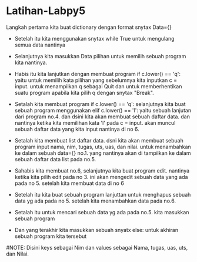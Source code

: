 # Latihan-Labpy5
Langkah pertama kita buat dictionary dengan format snytax Data={}

* Setelah itu kita menggunakan snytax while True untuk mengulang semua data nantinya

* Selanjutnya kita masukkan Data pilihan untuk memilih sebuah program kita nantinya.

* Habis itu kita lanjutkan dengan membuat program if c.lower() == 'q': yaitu untuk memilih kata pilihan yang sebelumnya kita inputkan c = input. untuk menampilkan q sebagai Quit dan untuk memberhentikan suatu program apabila kita pilih q dengan snytax "Break".

* Setalah kita membuat program if c.lower() == 'q': selanjutnya kita buat sebuah program menggunakan elif c.lower() == 'l': yaitu sebuah lanjutan dari program no.4. dan dsini kita akan membuat sebuah daftar data. dan nantinya ketika kita memilihan kata 'l' pada c = input. akan muncul sebuah daftar data yang kita input nantinya di no 6.

* Setalah kita membuat list daftar data. dsni kita akan membuat sebuah program input nama, nim, tugas, uts, uas, dan nilai. untuk menambahkan ke dalam sebuah data={} no.1. yang nantinya akan di tampilkan ke dalam sebuah daftar data list pada no.5.

* Sahabis kita membuat no.6, selanjutnya kita buat program edit. nantinya ketika kita pilih edit pada no 3. ini akan mengedit sebuah data yang ada pada no 5. setelah kita membuat data di no 6

* Setelah itu kita buat sebuah program lanjuttan untuk menghapus sebuah data yg ada pada no 5. setelah kita menambahkan data pada no.6.

* Setalah itu untuk mencari sebuah data yg ada pada no.5. kita masukkan sebuah program

* Dan yang terakhir kita masukkan sebuah snyatx else: untuk akhiran sebuah program kita tersebut

#NOTE: 
Disini keys sebagai Nim dan values sebagai Nama, tugas, uas, uts, dan Nilai.

